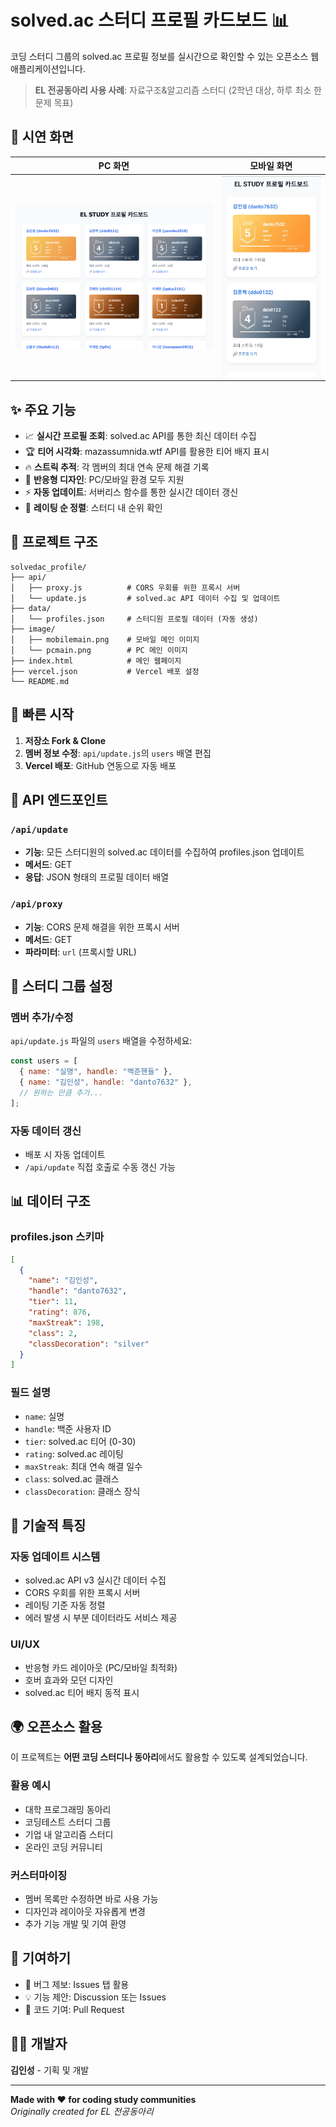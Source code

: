 # solved.ac 스터디 프로필 카드보드 📊

코딩 스터디 그룹의 solved.ac 프로필 정보를 실시간으로 확인할 수 있는 오픈소스 웹 애플리케이션입니다.

> **EL 전공동아리 사용 사례**: 자료구조&알고리즘 스터디 (2학년 대상, 하루 최소 한 문제 목표)

## 📱 시연 화면

| PC 화면 | 모바일 화면 |
|---------|-------------|
| ![PC 메인 화면](image/pcmain.png) | ![모바일 메인 화면](image/mobilemain.png) |

## ✨ 주요 기능

- 📈 **실시간 프로필 조회**: solved.ac API를 통한 최신 데이터 수집
- 🏆 **티어 시각화**: mazassumnida.wtf API를 활용한 티어 배지 표시  
- 🔥 **스트릭 추적**: 각 멤버의 최대 연속 문제 해결 기록
- 📱 **반응형 디자인**: PC/모바일 환경 모두 지원
- ⚡ **자동 업데이트**: 서버리스 함수를 통한 실시간 데이터 갱신
- 🎯 **레이팅 순 정렬**: 스터디 내 순위 확인

## 📁 프로젝트 구조

```
solvedac_profile/
├── api/
│   ├── proxy.js          # CORS 우회를 위한 프록시 서버
│   └── update.js         # solved.ac API 데이터 수집 및 업데이트
├── data/
│   └── profiles.json     # 스터디원 프로필 데이터 (자동 생성)
├── image/
│   ├── mobilemain.png    # 모바일 메인 이미지
│   └── pcmain.png        # PC 메인 이미지
├── index.html            # 메인 웹페이지
├── vercel.json           # Vercel 배포 설정
└── README.md
```

## 🚀 빠른 시작

1. **저장소 Fork & Clone**
2. **멤버 정보 수정**: `api/update.js`의 `users` 배열 편집
3. **Vercel 배포**: GitHub 연동으로 자동 배포

## 🔧 API 엔드포인트

### `/api/update`
- **기능**: 모든 스터디원의 solved.ac 데이터를 수집하여 profiles.json 업데이트
- **메서드**: GET
- **응답**: JSON 형태의 프로필 데이터 배열

### `/api/proxy`
- **기능**: CORS 문제 해결을 위한 프록시 서버
- **메서드**: GET
- **파라미터**: `url` (프록시할 URL)

## 👥 스터디 그룹 설정

### 멤버 추가/수정

`api/update.js` 파일의 `users` 배열을 수정하세요:

```javascript
const users = [
  { name: "실명", handle: "백준핸들" },
  { name: "김인성", handle: "danto7632" },
  // 원하는 만큼 추가...
];
```

### 자동 데이터 갱신
- 배포 시 자동 업데이트
- `/api/update` 직접 호출로 수동 갱신 가능

## 📊 데이터 구조

### profiles.json 스키마

```json
[
  {
    "name": "김인성",
    "handle": "danto7632", 
    "tier": 11,
    "rating": 876,
    "maxStreak": 198,
    "class": 2,
    "classDecoration": "silver"
  }
]
```

### 필드 설명
- `name`: 실명
- `handle`: 백준 사용자 ID
- `tier`: solved.ac 티어 (0-30)
- `rating`: solved.ac 레이팅
- `maxStreak`: 최대 연속 해결 일수
- `class`: solved.ac 클래스
- `classDecoration`: 클래스 장식

## 🔧 기술적 특징

### 자동 업데이트 시스템
- solved.ac API v3 실시간 데이터 수집
- CORS 우회를 위한 프록시 서버
- 레이팅 기준 자동 정렬
- 에러 발생 시 부분 데이터라도 서비스 제공

### UI/UX
- 반응형 카드 레이아웃 (PC/모바일 최적화)
- 호버 효과와 모던 디자인
- solved.ac 티어 배지 동적 표시

## 🌍 오픈소스 활용

이 프로젝트는 **어떤 코딩 스터디나 동아리**에서도 활용할 수 있도록 설계되었습니다.

### 활용 예시
- 대학 프로그래밍 동아리
- 코딩테스트 스터디 그룹  
- 기업 내 알고리즘 스터디
- 온라인 코딩 커뮤니티

### 커스터마이징
- 멤버 목록만 수정하면 바로 사용 가능
- 디자인과 레이아웃 자유롭게 변경
- 추가 기능 개발 및 기여 환영

## 🤝 기여하기

- 🐛 버그 제보: Issues 탭 활용
- 💡 기능 제안: Discussion 또는 Issues
- 🔧 코드 기여: Pull Request

## 👨‍💻 개발자

**김인성** - 기획 및 개발

---

**Made with ❤️ for coding study communities**  
*Originally created for EL 전공동아리*
